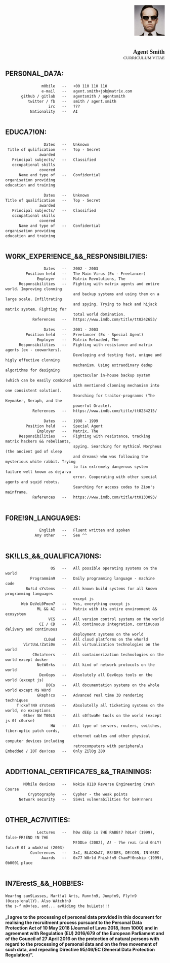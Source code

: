 <img style="float: right; margin: 0;" src="./agentsmith3.png">
<br><br><br><br><br><br><br><br>
<p style='text-align: right; font-family: Ligconsolata; font-size: 14pt; font-weight: bold; margin: 0;'> Agent Smith </p>
<p style='text-align: right; font-family: Ligconsolata; font-size: 10pt; margin: 0;'> CURRICULUM VITAE </p>

## PERS0NAL_DA7A:
```
                m0bile   --   +00 110 110 110
                e-mail   --   agent.smith+job@matr1x.com
       github / gitlab   --   agentsmith / agentsmith
          twitter / fb   --   smith / agent.smith
                   irc   --   ???
           Nationality   --   AI
  

```

## EDUCA7!0N:
```
                 Dates   --   Unknown
 Title of qulification   --   Top - Secret
               awarded
   Principal subjects/   --   Classified
   occupational skills
               covered
      Name and type of   --   Confidential
organisation providing
education and training

                 Dates   --   Unknown
Title of qualification   --   Top - Secret
               awarded
   Principal subjects/   --   Classified
   occupational skills
               covered
      Name and type of   --   Confidential
organisation providing
education and training
  

```

## W0RK_EXPER!ENCE_&&_RESP0NSIBILI7IES:
```
                 Dates   --   2002 - 2003
         Position held   --   The Main Virus (Ex - Freelancer)
              Employer   --   Matrix Revolutions, The
      Responsibilities   --   Fighting with matrix agents and entire world. Improving clonning
                              and backup systems and using them on a large scale. Infiltrating
                              and spying. Trying to hack and hijack matrix system. Fighting for
                              total world domination.
            References   --   https://www.imdb.com/title/tt0242653/

                 Dates   --   2001 - 2003
         Position held   --   Freelancer (Ex - Special Agent)
              Employer   --   Matrix Reloaded, The
      Responsibilities   --   Fighting with resistance and matrix agents (ex - cooworkers).
                              Developing and testing fast, unique and higly effective clonning
                              mechanism. Using extraodinary dedup algorithms for designing
                              spectacular in-house backup system (which can be easily combined
                              with mentioned clonning mechanism into one consistent solution).
                              Searching for traitor-programms (The Keymaker, Seraph, and the
                              powerful Oracle).
            References   --   https://www.imdb.com/title/tt0234215/

                 Dates   --   1998 - 1999
         Position held   --   Special Agent
              Employer   --   Matrix, The
      Responsibilities   --   Fighting with resistance, tracking matrix hackers && rebeliants,
                              spying. Searching for mythical Morpheus (the ancient god of sleep
                              and dreams) who was following the mysterious white rabbit. Trying
                              to fix extremely dangerous system failure well known as deja-vu
                              error. Cooperating with other special agents and squid robots.
                              Searching for access codes to Zion's mainframe.
            References   --   https://www.imdb.com/title/tt0133093/
  

```

## F0RE!9N_LANGUA9ES:
```
               English   --   Fluent written and spoken
             Any other   --   See ^^
  

```

## SK!LLS_&&_QUALIFICA7I0NS:
```
                    OS   --   All possible operating systems on the world
           Programmin9   --   Daily programming language - machine code
         Bu!Ld sYstems   --   All known build systems for all known programming languages
                              except js
       Web DeVeL0Pmen7   --   Yes, everything except js
              ML && AI   --   Matrix with its entire environment && ecosystem
                   VCS   --   All version control systems on the world
               CI / CD   --   All continuous integration, continuous delivery and continuous
                              deployment systems on the world
                 CL0ud   --   All cloud platforms on the whorld
        VirtUaL!Zati0n   --   All virtualization technologies on the world
            C0nta!ners   --   All containerization technologies on the world except docker
              NetW0rks   --   All kind of network protocols on the world
               DevOops   --   Absolutely all DevOops tools on the world (except js)
                  D0Cs   --   All documentation systems on the whole world except M$ W0rd
              GRaph!cs   --   Advanced real time 3D rendering techniques
     T!ckeT!N9 sYstemS   --   Absolutelly all ticketing systems on the world, no exceptions
        0ther SW T00LS   --   All s0ftwaRe tools on the world (except js 0f c0urse)
                    HW   --   All type of servers, routers, switches, fiber-optic patch cords,
                              ethernet cables and other physical computer devices including
                              retrocomputers with peripherals
Embedded / I0T dev!ces   --   0nly Zil0g Z80
  

```

## ADD!T!0NAL_CERTIFICA7ES_&&_TRA!NINGS:
```
        M0bile devices   --   Nokia 8110 Reverse Engineering Crash Course
          Cryptography   --   Cypher - the weak points
      Network security   --   SSHv1 vulnerabilities for be9!nners
  

```

## 0THER_AC7IVIT!ES:
```
              Lectures   --   h0w dEEp is 7HE RABB!7 h0Le? (1999), false-FR!END !N 7HE
                              M!DDLe (2002), A! - 7he reaL (and 0nLY) futurE 0f a mAnk!nd (2003)
           Conferences   --   3xC, BLACKhA7, BS!DES, DEfC0N, INf0SEC
                Awards   --   0x77 W0rld Phish!n9 ChamP!0nship (1999), 0b0001 place
  

```

## IN7ErestS_&&_H0BB!ES:
```
Wear!ng sun9Lasses, Mart!al Arts, Runn!n9, Jump!n9, Fly!n9 (0cass!onallY). Also WAtch!n9
the s-f m0v!es, and... av0iding the buLLets!!!
```

#### „I agree to the processing of personal data provided in this document for realising the recruitment process pursuant to the Personal Data Protection Act of 10 May 2018 (Journal of Laws 2018, item 1000) and in agreement with Regulation (EU) 2016/679 of the European Parliament and of the Council of 27 April 2016 on the protection of natural persons with regard to the processing of personal data and on the free movement of such data, and repealing Directive 95/46/EC (General Data Protection Regulation)”.
